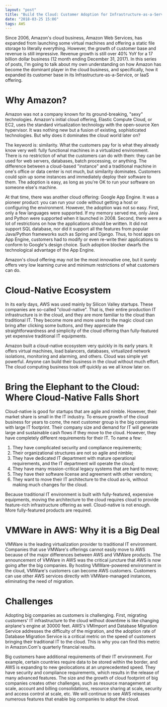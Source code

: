 ```yaml
---
layout: "post"
title: "Build the Cloud: Customer Adoption for Infrastructure-as-a-Service"
date: "2018-03-25 15:06"
tags: AWS
---
```


Since 2006, Amazon's cloud business, Amazon Web Services, has expanded from launching some virtual machines and offering a static file storage to literally everything. However, the growth of customer base and revenue is still impressive. Revenue growth is still over 40% YoY for a 17 billion dollar business (12 month ending December 31, 2017). In this series of posts, I'm going to talk about my own understanding on how Amazon has become the dominant player in the cloud business, and specifically, how it expanded its customer base in its Infrastructure-as-a-Service, or IaaS offering.

# Why Amazon?
Amazon was not a company known for its ground-breaking, "sexy" technologies. Amazon's initial cloud offering, Elastic Compute Cloud, or EC2, uses the standard virtualization technology with the open-source Xen hypervisor. It was nothing new but a fusion of existing, sophisticated technologies. But why does it dominates the cloud world later on?

The keyword is: similarity. What the customers pay for is what they already know very well: fully functional machines in a virtualized environment. There is no restriction of what the customers can do with them: they can be used for web servers, databases, batch processing, or anything. The difference between a cloud-based "instance" and a traditional machine in one's office or data center is not much, but similarity dominates. Customers could spin up some instances and immediately deploy their software to them. The adoption is easy, as long as you're OK to run your software on someone else's machine.

At that time, there was another cloud offering: Google App Engine. It was a pioneer product: you can run your code without getting a host or configuring the environment. However, the adoption was not so easy. First, only a few languages were supported. If my memory served me, only Java and Python were supported when it launched in 2008. Second, there were a lot of restrictions on how the applications should be written. It did not support SQL database, nor did it support all the features from popular Java/Python frameworks such as Spring and Django. Thus, to host apps on App Engine, customers had to modify or even re-write their applications to conform to Google's design choice. Such adoption blocker dwarfs the technological advantage of the App Engine.

Amazon's cloud offering may not be the most innovative one, but it surely offers very low learning curve and minimum restrictions of what customers can do.

# Cloud-Native Ecosystem
In its early days, AWS was used mainly by Silicon Valley startups. These companies are so-called "cloud-native". That is, their entire production IT infrastructure is in the cloud, and they are more familiar to the cloud than traditional IT. They become more and more used to the magic cloud can bring after clicking some buttons, and they appreciate the straightforwardness and simplicity of the cloud offering than fully-featured yet expensive traditional IT equipments.

Amazon built a cloud-native ecosystem very quickly in its early years. It offers virtual machines, load balancers, databases, virtualized network isolations, monitoring and alarming, and others. Cloud was simple yet powerful. Anyone can build their business in the cloud without much effort. The cloud computing business took off quickly as we all know later on.

# Bring the Elephant to the Cloud: Where Cloud-Native Falls Short
Cloud-native is good for startups that are agile and nimble. However, their market share is small in the IT industry. To ensure growth of the cloud business for years to come, the next customer group is the big companies with large IT footprint. Their company size and demand for IT will generate large and sustainable cash flows if they move to the cloud. However, they have completely different requirements for their IT. To name a few:
1. They have complicated security and compliance requirements;
2. Their organizational structures are not so agile and nimble;
3. They have dedicated IT department with mature operational requirements, and the IT department will operate the cloud;
4. They have many mission-critical legacy systems that are hard to move;
5. They have their software license and agreement with other vendors;
1. They want to move their IT architecture to the cloud as-is, without making much changes for the cloud.

Because traditional IT environment is built with fully-featured, expensive equipments, moving the architecture to the cloud requires cloud to provide feature-rich infrastructure offering as well. Cloud-native is not enough. More fully-featured products are required.

# VMWare in AWS: Why it is a Big Deal
VMWare is the leading virtualization provider to traditional IT environment. Companies that use VMWare's offerings cannot easily move to AWS because of the major differences between AWS and VMWare products. The announcement of VMWare in AWS was the critical juncture that AWS is now going after the big companies. By hosting VMWare-powered environment in the cloud, VMWare's customers can become AWS customers. Customers can use other AWS services directly with VMWare-managed instances, eliminating the need of migration.

# Challenges
Adopting big companies as customers is challenging. First, migrating customers' IT infrastructure to the cloud without downtime is like changing airplane's engine at 30000 feet. AWS's VMImport and Database Migration Service addresses the difficulty of the migration, and the adoption rate of Database Migration Service is a critical metric on the speed of customers bringing their traditional IT to the cloud. This is why you can find this metric in Amazon.Com's quarterly financial results.

Big customers have additional requirements of their IT environment. For example, certain countries require data to be stored within the border, and AWS is expanding to new geolocations at an unprecedented speed. They have security and compliance requirements, which results in the release of many advanced features. The size and the growth of cloud footprint of big companies creates other challenges, such as resource management at scale, account and billing consolidations, resource sharing at scale, security and access control at scale, etc. We will continue to see AWS releases numerous features that enable big companies to adopt the cloud.
